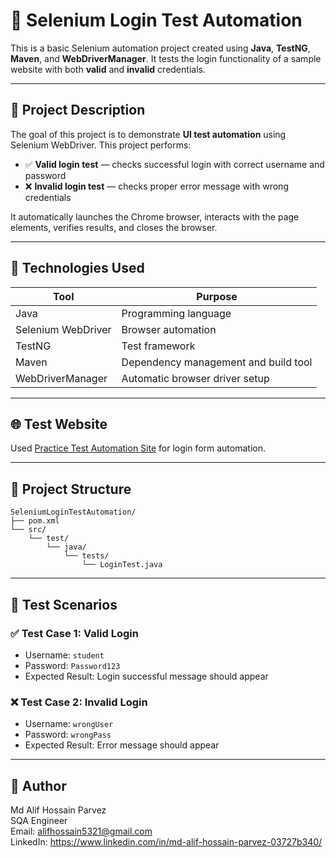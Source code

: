 # 🚀 Selenium Login Test Automation

This is a basic Selenium automation project created using **Java**, **TestNG**, **Maven**, and **WebDriverManager**. It tests the login functionality of a sample website with both **valid** and **invalid** credentials.

---

## 📝 Project Description

The goal of this project is to demonstrate **UI test automation** using Selenium WebDriver.
This project performs:

* ✅ **Valid login test** — checks successful login with correct username and password
* ❌ **Invalid login test** — checks proper error message with wrong credentials

It automatically launches the Chrome browser, interacts with the page elements, verifies results, and closes the browser.

---

## 🔧 Technologies Used

| Tool               | Purpose                              |
| ------------------ | ------------------------------------ |
| Java               | Programming language                 |
| Selenium WebDriver | Browser automation                   |
| TestNG             | Test framework                       |
| Maven              | Dependency management and build tool |
| WebDriverManager   | Automatic browser driver setup       |

---

## 🌐 Test Website

Used [Practice Test Automation Site](https://practicetestautomation.com/practice-test-login/) for login form automation.

---

## 📁 Project Structure

```
SeleniumLoginTestAutomation/
├── pom.xml
└── src/
    └── test/
        └── java/
            └── tests/
                └── LoginTest.java
```

---

## 🧪 Test Scenarios

### ✅ Test Case 1: Valid Login

* Username: `student`
* Password: `Password123`
* Expected Result: Login successful message should appear

### ❌ Test Case 2: Invalid Login

* Username: `wrongUser`
* Password: `wrongPass`
* Expected Result: Error message should appear

---

## 👤 Author

Md Alif Hossain Parvez  
SQA Engineer  
Email: alifhossain5321@gmail.com  
LinkedIn: https://www.linkedin.com/in/md-alif-hossain-parvez-03727b340/


